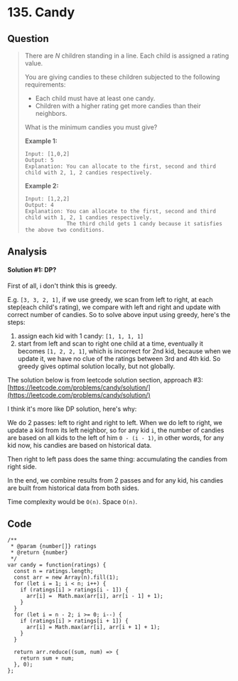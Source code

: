 # 135. Candy

## Question

> There are _N_ children standing in a line. Each child is assigned a rating value.
>
> You are giving candies to these children subjected to the following requirements:
>
> * Each child must have at least one candy.
> * Children with a higher rating get more candies than their neighbors.
>
> What is the minimum candies you must give?
>
> **Example 1:**
>
> ```text
> Input: [1,0,2]
> Output: 5
> Explanation: You can allocate to the first, second and third child with 2, 1, 2 candies respectively.
> ```
>
> **Example 2:**
>
> ```text
> Input: [1,2,2]
> Output: 4
> Explanation: You can allocate to the first, second and third child with 1, 2, 1 candies respectively.
>              The third child gets 1 candy because it satisfies the above two conditions.
> ```

## Analysis

#### Solution \#1: DP?

First of all, i don't think this is greedy. 

E.g. `[3, 3, 2, 1]`, if we use greedy, we scan from left to right, at each step\(each child's rating\), we compare with left and right and update with correct number of candies. So to solve above input using greedy, here's the steps:

1. assign each kid with 1 candy: `[1, 1, 1, 1]`
2. start from left and scan to right one child at a time, eventually it becomes `[1, 2, 2, 1]`, which is incorrect for 2nd kid, because when we update it, we have no clue of the ratings between 3rd and 4th kid. So greedy gives optimal solution locally, but not globally.

The solution below is from leetcode solution section, approach \#3: [https://leetcode.com/problems/candy/solution/](https://leetcode.com/problems/candy/solution/)

I think it's more like DP solution, here's why: 

We do 2 passes: left to right and right to left. When we do left to right, we update a kid from its left neighbor, so for any kid `i`, the number of candies are based on all kids to the left of him `0 - (i - 1)`, in other words,  for any kid now, his candies are based on historical data. 

Then right to left pass does the same thing: accumulating the candies from right side.

In the end, we combine results from 2 passes and for any kid, his candies are built from historical data from both sides.

Time complexity would be `O(n)`. Space `O(n)`.

## Code

```text
/**
 * @param {number[]} ratings
 * @return {number}
 */
var candy = function(ratings) {
  const n = ratings.length;
  const arr = new Array(n).fill(1);
  for (let i = 1; i < n; i++) {
    if (ratings[i] > ratings[i - 1]) {
      arr[i] =  Math.max(arr[i], arr[i - 1] + 1);
    }
  }
  for (let i = n - 2; i >= 0; i--) {
    if (ratings[i] > ratings[i + 1]) {
      arr[i] = Math.max(arr[i], arr[i + 1] + 1);
    }
  }

  return arr.reduce((sum, num) => {
    return sum + num;
  }, 0);
};
```

